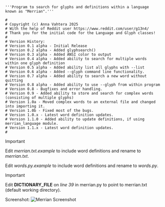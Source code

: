 ```
'''Program to search for glyphs and definitions within a language known as "Merrian".'''

#
# Copyright (c) Anna Vahtera 2025
# With the help of Reddit user https://www.reddit.com/user/g13n4/
# Thank you for the initial code for the Language and Glyph classes!
#
# Version History:
# Version 0.1 alpha - Initial Release
# Version 0.2 alpha - Added glyphsearch()
# Version 0.3 alpha - Added ANSI color to output
# Version 0.4 alpha - Added ability to search for multiple words within one glyph definition
# Version 0.5 alpha - Added ability list all glyphs with --list
# Version 0.6 alpha - Added --glyph command line functionality.
# Version 0.7 alpha - Added ability to search a new word without quitting
# Version 0.8 alpha - Added ability to use --glyph from within program
# Version 0.8 - Bugfixes and error handling.
# Version 0.9 - Added ability to store and search for complex words (consisting of multiple glyphs)
# Version 1.0a - Moved complex words to an external file and changed into importing it.
# Version 1.0b - Fixed most of the bugs.
# Version 1.0.x - Latest word definition updates.
# Version 1.1.0 - Added ability to update definitions, if using merrian_language module.
# Version 1.1.x - Latest word definition updates.
#
```
> [!IMPORTANT]
> Edit *merrian.txt.example* to include word definitions and rename to *merrian.txt*.
> 
> Edit *words.py.example* to include word definitions and rename to *words.py*.

> [!IMPORTANT]
> Edit **DICTIONARY_FILE** on *line 39* in merrian.py to point to merrian.txt (default working directory).

Screenshot:
![Merrian Screenshot](https://imgur.com/fF6eCoN.png)
